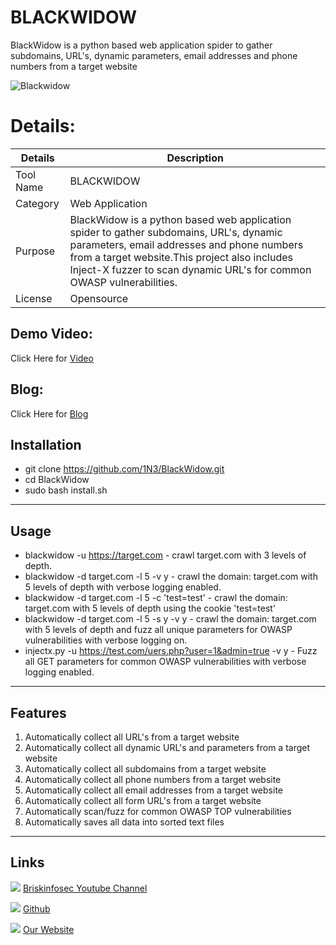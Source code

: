 BLACKWIDOW
============

BlackWidow is a python based web application spider to gather subdomains, URL's, dynamic parameters, email addresses and phone numbers from a target website

![Blackwidow ](https://www.briskinfosec.com/assets/tooloftheday/139.jpg)


Details:
============
|  Details | Description   |
| ------------ | ------------ |
|  Tool Name |  BLACKWIDOW |
|  Category | Web Application  |
|  Purpose | BlackWidow is a python based web application spider to gather subdomains, URL's, dynamic parameters, email addresses and phone numbers from a target website.This project also includes Inject-X fuzzer to scan dynamic URL's for common OWASP vulnerabilities.  |
|  License |    Opensource|

Demo Video:
-----------------
Click Here for [Video](https://www.youtube.com/watch?v=-n6VhCCIKWQ  "Video")


Blog: 
--------------
Click Here for [Blog](https://briskinfosec.com/tooloftheday/toolofthedaydetail/BlackWidow "Blog")

Installation
----------------

- git clone https://github.com/1N3/BlackWidow.git
- cd BlackWidow
- sudo bash install.sh



----------------

Usage
----------------
- blackwidow -u https://target.com - crawl target.com with 3 levels of depth.
- blackwidow -d target.com -l 5 -v y - crawl the domain: target.com with 5 levels of depth with verbose logging enabled.
- blackwidow -d target.com -l 5 -c 'test=test' - crawl the domain: target.com with 5 levels of depth using the cookie 'test=test'
- blackwidow -d target.com -l 5 -s y -v y - crawl the domain: target.com with 5 levels of depth and fuzz all unique parameters for OWASP vulnerabilities with verbose logging on.
- injectx.py -u https://test.com/uers.php?user=1&admin=true -v y - Fuzz all GET parameters for common OWASP vulnerabilities with verbose logging enabled.

------------



Features
----------------

1. Automatically collect all URL's from a target website
2. Automatically collect all dynamic URL's and parameters from a target website
3. Automatically collect all subdomains from a target website
4. Automatically collect all phone numbers from a target website
5. Automatically collect all email addresses from a target website
6. Automatically collect all form URL's from a target website
7. Automatically scan/fuzz for common OWASP TOP vulnerabilities
8. Automatically saves all data into sorted text files

------------


Links
----------------

 ![ ](https://img.icons8.com/color/15/000000/youtube-play.png) [Briskinfosec Youtube Channel](https://www.youtube.com/channel/UCcPmqqYETcO_7-6p_uUsF1w "Briskinfosec Youtube Channel")


 ![ ](https://img.icons8.com/glyph-neue/15/000000/github.png) [Github](https://github.com/briskinfosec "Github") 

  ![ ](https://img.icons8.com/ios/15/000000/internet--v2.png) [Our Website](https://www.briskinfosec.com/ "Our Website")
